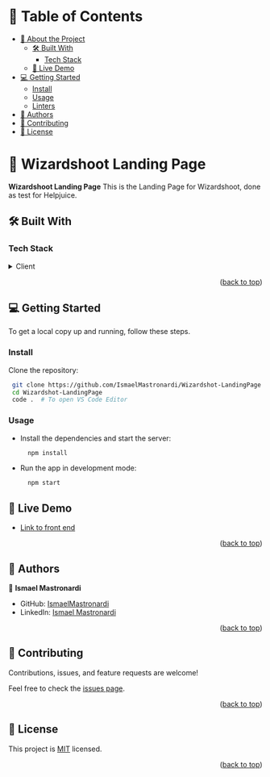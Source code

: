 <a name="readme-top"></a>

<!-- TABLE OF CONTENTS -->

# 📗 Table of Contents

- [📖 About the Project](#about-project)
  - [🛠 Built With](#built-with)
    - [Tech Stack](#tech-stack)
  - [🚀 Live Demo](#live-demo)
- [💻 Getting Started](#getting-started)
  - [Install](#install)
  - [Usage](#usage)
  - [Linters](#linters)
- [👥 Authors](#authors)
- [🤝 Contributing](#contributing)
- [📝 License](#license)

<!-- PROJECT DESCRIPTION -->

# 📖 Wizardshoot Landing Page<a name="about-project"></a>

**Wizardshoot Landing Page** This is the Landing Page for Wizardshoot, done as test for Helpjuice.

## 🛠 Built With <a name="built-with"></a>

### Tech Stack <a name="tech-stack"></a>

<details>
  <summary>Client</summary>
  <ul>
    <li><a href="https://astro.build/">Astro</a></li>
    <li><a href="https://www.tailwindcss.com/">TailwindCSS</a></li>
  </ul>
</details>

<p align="right">(<a href="#readme-top">back to top</a>)</p>

<!-- GETTING STARTED -->

## 💻 Getting Started <a name="getting-started"></a>

To get a local copy up and running, follow these steps.

### Install <a name="install"></a>

Clone the repository:

```bash
 git clone https://github.com/IsmaelMastronardi/Wizardshot-LandingPage.git
 cd Wizardshot-LandingPage
 code .  # To open VS Code Editor
```

### Usage <a name="usage"></a>

- Install the dependencies and start the server:

  ```bash
    npm install
  ```	

- Run the app in development mode:

  ```bash
    npm start
  ```
<!-- LIVE DEMO -->

## 🚀 Live Demo <a name="live-demo"></a>
- [Link to front end](https://wizardshot-landingpage.onrender.com/)

<p align="right">(<a href="#readme-top">back to top</a>)</p>
<!-- AUTHORS -->

## 👥 Authors <a name="authors"></a>

👤 **Ismael Mastronardi**

- GitHub: [IsmaelMastronardi](https://github.com/IsmaelMastronardi)
- LinkedIn: [Ismael Mastronardi](https://www.linkedin.com/in/ismael-mastronardi-361873271/)

<p align="right">(<a href="#readme-top">back to top</a>)</p>

<!-- CONTRIBUTING -->

## 🤝 Contributing <a name="contributing"></a>

Contributions, issues, and feature requests are welcome!

Feel free to check the [issues page](https://github.com/IsmaelMastronardi/Wizardshot-LandingPage/issues).

<p align="right">(<a href="#readme-top">back to top</a>)</p>

<!-- LICENSE -->

## 📝 License <a name="license"></a>

This project is [MIT](./LICENSE.md) licensed.

<p align="right">(<a href="#readme-top">back to top</a>)</p>
